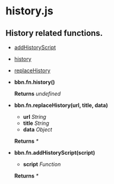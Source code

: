 # history.js

## History related functions.

 - [addHistoryScript](#addHistoryScript)
 - [history](#history)
 - [replaceHistory](#replaceHistory)


- <a name="history"></a>**bbn.fn.history()**


  __Returns__ _undefined_ 

- <a name="replaceHistory"></a>**bbn.fn.replaceHistory(url, title, data)**

  * __url__ _String_ 
  * __title__ _String_ 
  * __data__ _Object_ 

  __Returns__ _*_ 

- <a name="addHistoryScript"></a>**bbn.fn.addHistoryScript(script)**

  * __script__ _Function_ 

  __Returns__ _*_ 
